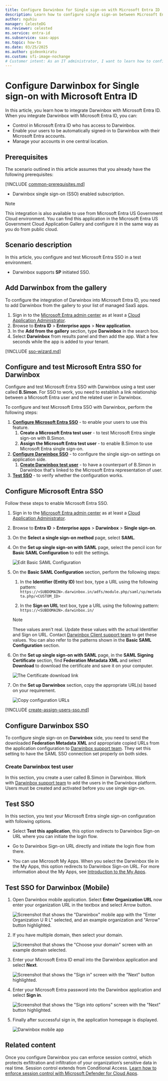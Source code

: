 ```yaml
---
title: Configure Darwinbox for Single sign-on with Microsoft Entra ID
description: Learn how to configure single sign-on between Microsoft Entra ID and Darwinbox.
author: nguhiu
manager: CelesteDG
ms.reviewer: celested
ms.service: entra-id
ms.subservice: saas-apps
ms.topic: how-to
ms.date: 03/25/2025
ms.author: gideonkiratu
ms.custom: sfi-image-nochange
# Customer intent: As an IT administrator, I want to learn how to configure single sign-on between Microsoft Entra ID and Darwinbox so that I can control who has access to Darwinbox, enable automatic sign-in with Microsoft Entra accounts, and manage my accounts in one central location.
---
```


# Configure Darwinbox for Single sign-on with Microsoft Entra ID

In this article,  you learn how to integrate Darwinbox with Microsoft Entra ID. When you integrate Darwinbox with Microsoft Entra ID, you can:

* Control in Microsoft Entra ID who has access to Darwinbox.
* Enable your users to be automatically signed-in to Darwinbox with their Microsoft Entra accounts.
* Manage your accounts in one central location.

## Prerequisites

The scenario outlined in this article assumes that you already have the following prerequisites:

[!INCLUDE [common-prerequisites.md](~/identity/saas-apps/includes/common-prerequisites.md)]
* Darwinbox single sign-on (SSO) enabled subscription.
> [!NOTE]
> This integration is also available to use from Microsoft Entra US Government Cloud environment. You can find this application in the Microsoft Entra US Government Cloud Application Gallery and configure it in the same way as you do from public cloud.

## Scenario description

In this article,  you configure and test Microsoft Entra SSO in a test environment.

* Darwinbox supports **SP** initiated SSO.

## Add Darwinbox from the gallery

To configure the integration of Darwinbox into Microsoft Entra ID, you need to add Darwinbox from the gallery to your list of managed SaaS apps.

1. Sign in to the [Microsoft Entra admin center](https://entra.microsoft.com) as at least a [Cloud Application Administrator](~/identity/role-based-access-control/permissions-reference.md#cloud-application-administrator).
1. Browse to **Entra ID** > **Enterprise apps** > **New application**.
1. In the **Add from the gallery** section, type **Darwinbox** in the search box.
1. Select **Darwinbox** from results panel and then add the app. Wait a few seconds while the app is added to your tenant.

 [!INCLUDE [sso-wizard.md](~/identity/saas-apps/includes/sso-wizard.md)]

<a name='configure-and-test-azure-ad-sso-for-darwinbox'></a>

## Configure and test Microsoft Entra SSO for Darwinbox

Configure and test Microsoft Entra SSO with Darwinbox using a test user called **B.Simon**. For SSO to work, you need to establish a link relationship between a Microsoft Entra user and the related user in Darwinbox.

To configure and test Microsoft Entra SSO with Darwinbox, perform the following steps:

1. **[Configure Microsoft Entra SSO](#configure-azure-ad-sso)** - to enable your users to use this feature.
    1. **Create a Microsoft Entra test user** - to test Microsoft Entra single sign-on with B.Simon.
    1. **Assign the Microsoft Entra test user** - to enable B.Simon to use Microsoft Entra single sign-on.
1. **[Configure Darwinbox SSO](#configure-darwinbox-sso)** - to configure the single sign-on settings on application side.
    1. **[Create Darwinbox test user](#create-darwinbox-test-user)** - to have a counterpart of B.Simon in Darwinbox that's linked to the Microsoft Entra representation of user.
1. **[Test SSO](#test-sso)** - to verify whether the configuration works.

<a name='configure-azure-ad-sso'></a>

## Configure Microsoft Entra SSO

Follow these steps to enable Microsoft Entra SSO.

1. Sign in to the [Microsoft Entra admin center](https://entra.microsoft.com) as at least a [Cloud Application Administrator](~/identity/role-based-access-control/permissions-reference.md#cloud-application-administrator).
1. Browse to **Entra ID** > **Enterprise apps** > **Darwinbox** > **Single sign-on**.
1. On the **Select a single sign-on method** page, select **SAML**.
1. On the **Set up single sign-on with SAML** page, select the pencil icon for **Basic SAML Configuration** to edit the settings.

   ![Edit Basic SAML Configuration](common/edit-urls.png)

1. On the **Basic SAML Configuration** section, perform the following steps:

   1. In the **Identifier (Entity ID)** text box, type a URL using the following pattern:
      `https://<SUBDOMAIN>.darwinbox.in/adfs/module.php/saml/sp/metadata.php/<CUSTOM_ID>`

    1. In the **Sign on URL** text box, type a URL using the following pattern:
      `https://<SUBDOMAIN>.darwinbox.in/`

      > [!NOTE]
      > These values aren't real. Update these values with the actual Identifier and Sign on URL. Contact [Darwinbox Client support team](https://darwinbox.com/contact-us.php) to get these values. You can also refer to the patterns shown in the **Basic SAML Configuration** section.

1. On the **Set up single sign-on with SAML** page, in the **SAML Signing Certificate** section,  find **Federation Metadata XML** and select **Download** to download the certificate and save it on your computer.

	![The Certificate download link](common/metadataxml.png)

1. On the **Set up Darwinbox** section, copy the appropriate URL(s) based on your requirement.

	![Copy configuration URLs](common/copy-configuration-urls.png)

<a name='create-an-azure-ad-test-user'></a>

[!INCLUDE [create-assign-users-sso.md](~/identity/saas-apps/includes/create-assign-users-sso.md)]

## Configure Darwinbox SSO

To configure single sign-on on **Darwinbox** side, you need to send the downloaded **Federation Metadata XML** and appropriate copied URLs from the application configuration to [Darwinbox support team](https://darwinbox.com/contact-us.php). They set this setting to have the SAML SSO connection set properly on both sides.

### Create Darwinbox test user

In this section, you create a user called B.Simon in Darwinbox. Work with [Darwinbox support team](https://darwinbox.com/contact-us.php) to add the users in the Darwinbox platform. Users must be created and activated before you use single sign-on.

## Test SSO 

In this section, you test your Microsoft Entra single sign-on configuration with following options. 

* Select **Test this application**, this option redirects to Darwinbox Sign-on URL where you can initiate the login flow. 

* Go to Darwinbox Sign-on URL directly and initiate the login flow from there.

* You can use Microsoft My Apps. When you select the Darwinbox tile in the My Apps, this option redirects to Darwinbox Sign-on URL. For more information about the My Apps, see [Introduction to the My Apps](https://support.microsoft.com/account-billing/sign-in-and-start-apps-from-the-my-apps-portal-2f3b1bae-0e5a-4a86-a33e-876fbd2a4510).

## Test SSO for Darwinbox (Mobile)

1. Open Darwinbox mobile application. Select **Enter Organization URL** now enter your organization URL in the textbox and select Arrow button.

    ![Screenshot that shows the "Darwinbox" mobile app with the "Enter Organization U R L" selected, and an example organization and "Arrow" button highlighted.](media/darwinbox-tutorial/login.png)

1. If you have multiple domain, then select your domain.

    ![Screenshot that shows the "Choose your domain" screen with an example domain selected.](media/darwinbox-tutorial/domain.png)

1. Enter your Microsoft Entra ID email into the Darwinbox application and select **Next**.

    ![Screenshot that shows the "Sign in" screen with the "Next" button highlighted.](media/darwinbox-tutorial/email.png)

1. Enter your Microsoft Entra password into the Darwinbox application and select **Sign in**.

    ![Screenshot that shows the "Sign into options" screen with the "Next" button highlighted.](media/darwinbox-tutorial/account.png)

1. Finally after successful sign in, the application homepage is displayed.

    ![Darwinbox mobile app](media/darwinbox-tutorial/application.png)

## Related content

Once you configure Darwinbox you can enforce session control, which protects exfiltration and infiltration of your organization’s sensitive data in real time. Session control extends from Conditional Access. [Learn how to enforce session control with Microsoft Defender for Cloud Apps](/cloud-app-security/proxy-deployment-aad).
